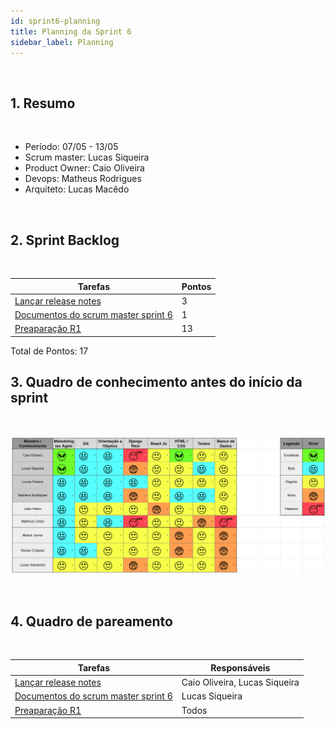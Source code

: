 ```yaml
---
id: sprint6-planning
title: Planning da Sprint 6
sidebar_label: Planning
---
```


<br>

## 1. Resumo

<br>

- Período: 07/05 - 13/05
- Scrum master: Lucas Siqueira
- Product Owner: Caio Oliveira
- Devops: Matheus Rodrigues
- Arquiteto: Lucas Macêdo

<br>

## 2. Sprint Backlog

<br>

Tarefas|Pontos
--|--
|[Lançar release notes](https://github.com/fga-eps-mds/2019.1-MaisMonitoria/issues/76) | 3
|[Documentos do scrum master sprint 6](https://github.com/fga-eps-mds/2019.1-MaisMonitoria/issues/77) | 1
|[Preaparação R1](https://github.com/fga-eps-mds/2019.1-MaisMonitoria/issues/75) | 13


Total de Pontos: 17

## 3. Quadro de conhecimento antes do início da sprint

<br>

![Ilustração do Quadro de Conhecimentos](assets/quadro-conhecimento-6.png)

<br>


## 4. Quadro de pareamento

<br>

Tarefas|Responsáveis
--|--
|[Lançar release notes](https://github.com/fga-eps-mds/2019.1-MaisMonitoria/issues/76) | Caio Oliveira, Lucas Siqueira
|[Documentos do scrum master sprint 6](https://github.com/fga-eps-mds/2019.1-MaisMonitoria/issues/77) | Lucas Siqueira
|[Preaparação R1](https://github.com/fga-eps-mds/2019.1-MaisMonitoria/issues/75) | Todos 





